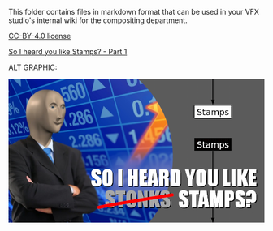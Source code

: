 This folder contains files in markdown format that can be used in your VFX studio's internal wiki for the compositing department.

[CC-BY-4.0 license](../LICENSE)

[So I heard you like Stamps? - Part 1](So%20I%20heard%20you%20like%20Stamps%20-%20Part%201.md)

ALT GRAPHIC:

![Header](assets/Header_Stonks.png)
